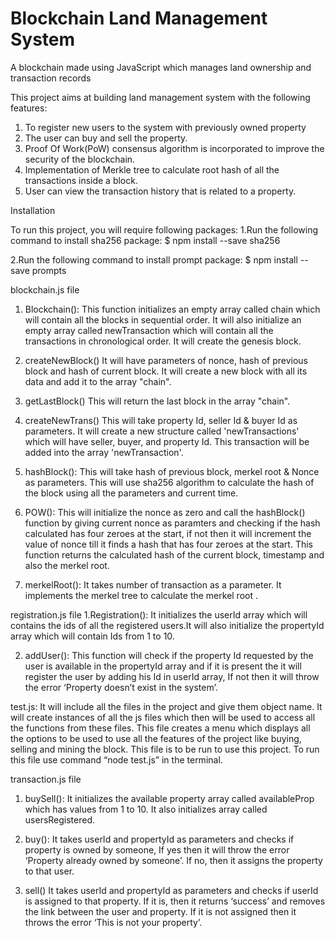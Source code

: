 # Blockchain Land Management System  
 A blockchain made using JavaScript which manages land ownership and transaction records 

This project aims at building land management system with the following features: 
1. To register new users to the system with previously owned property
2. The user can buy and sell the property.
3. Proof Of Work(PoW) consensus algorithm is incorporated to improve the security of the blockchain.
4. Implementation of Merkle tree to calculate root hash of all the transactions inside a block.
5. User can view the transaction history that is related to a property.


Installation

To run this project, you will require following packages:
1.Run the following command to install sha256 package:
$ npm install --save sha256

2.Run the following command to install prompt package:
$ npm install --save prompts

blockchain.js file
1. Blockchain(): This function initializes an empty array called chain which will contain all the blocks in sequential order.
It will also initialize an empty array called newTransaction which will contain all the transactions in chronological order.
It will create the genesis block.

3. createNewBlock()
It will have parameters of nonce, hash of previous block and hash of current block.
It will create a new block with all its data and add it to the array "chain".

4. getLastBlock()
This will return the last block in the array "chain".

5. createNewTrans()
This will take property Id, seller Id & buyer Id as parameters. It will create a new structure called 'newTransactions' which will have seller, buyer, and property Id. This transaction will be added into the array 'newTransaction'.


6. hashBlock():
This will take hash of previous block, merkel root & Nonce as parameters. This will use sha256 algorithm to calculate the hash of the block using all the parameters and current time. 

7. POW():
This will initialize the nonce as zero and call the hashBlock() function by giving current nonce as paramters and checking if the hash calculated has four zeroes at the start, if not then it will increment the value of nonce till it finds a hash that has four zeroes at the start. This function returns the calculated hash of the current block, timestamp and also the merkel root.

8. merkelRoot():
It takes number of transaction as a parameter. It implements the merkel tree to calculate the merkel root .



 
 
 registration.js file
 1.Registration(): It initializes the userId array which will contains the ids of all the registered users.It will also initialize the propertyId array which will contain Ids from 1 to 10.

 2. addUser():
This function will check if the property Id requested by the user is available in the propertyId array and if it is present the it will register the user by adding his Id in userId array, If not then it will throw the error ‘Property doesn’t exist in the system’.

 test.js:
It will include all the files in the project and give them object name. It will create instances of all the js files which then will be used to access all the functions from these files. This file creates a menu which displays all the options to be used to use all the features of the project like buying, selling and mining the block. This file is to be run to use this project.
To run this file use command “node test.js” in the terminal.

transaction.js file
1.	buySell():
It initializes the available property array called availableProp which has values from 1 to 10. It also initializes array called usersRegistered.

2.	buy():
It takes userId and propertyId as parameters and checks if property is owned by someone, If yes then it will throw the error ‘Property already owned by someone’. If no, then it assigns the property to that user.

3.	sell()
It takes userId and propertyId as parameters and checks if userId is assigned to that property. If it is, then it returns ‘success’  and removes the link between the user and property.
If it is not assigned then it throws the error ‘This is not your property’.

 

